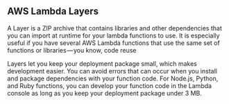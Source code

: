 ## AWS Lambda Layers

A Layer is a ZIP archive that contains libraries and other dependencies that you can import at runtime for your lambda functions to use. 
It is especially useful if you have several AWS Lambda functions that use the same set of functions or libraries — you know, code reuse

Layers let you keep your deployment package small, which makes development easier. 
You can avoid errors that can occur when you install and package dependencies with your function code.
For Node.js, Python, and Ruby functions, you can develop your function code in the Lambda console as long as you keep your deployment package under 3 MB.
